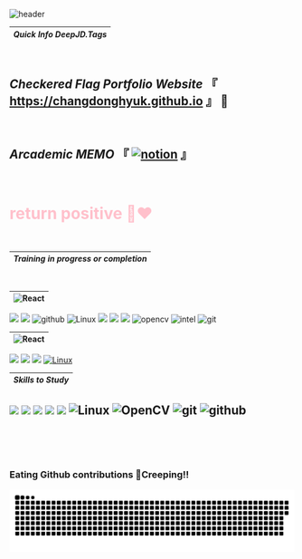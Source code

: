 ![header](https://capsule-render.vercel.app/api?type=waving&color=gradient&customColorList=1&height=180&text=DEEPJD's%20GITHUB_BOX&fontSize=50&animation=twinkling&fontAlign=38&fontAlignY=36)

|*Quick Info DeepJD.Tags*|
|:----------------------------------------------:|
<br>

## *Checkered Flag Portfolio Website*  『 https://changdonghyuk.github.io 』 🏁  
<br>

## *Arcademic MEMO* 『  [![notion](https://img.shields.io/badge/notion-EE8208?style=plastic&logo=notion&logoColor=white)](https://grizzled-opinion-a02.notion.site/83fd0e2c128c4fc8b8d18473a55d5fd6?pvs=4)  』
<br>

# <span style="color:PINK">return positive 👨‍❤️ </span>



<br>

|*Training in progress or completion*|
|:----------------------------------------------:|
<br>

|![React](https://img.shields.io/badge/[intel]_edge_AI_S/W_Academy-blue?style=flat)|
|:----------------------------------------------:|
<img src="https://img.shields.io/badge/C -gold?style=flat&logo=C&logoColor=black"/> <img src="https://img.shields.io/badge/C++-green?style=flat&logo=cplusplus&logoColor=00599C"/> ![github](https://img.shields.io/badge/github-181717?style=flat&logo=github&logoColor=white) 
 ![Linux](https://img.shields.io/badge/Linux-FCC624?style=flat&logo=linux&logoColor=black) <img src="https://img.shields.io/badge/arm Keil-darkgreen?style=flat&logo=armkeil&logoColor=white"/> <img src="https://img.shields.io/badge/STM32-white?style=flat&logo=stmicroelectronics&logoColor=03234B"/> 
 <img src="https://img.shields.io/badge/Python-yellow?style=flat&logo=python&logoColor=3776AB"/> ![opencv](https://img.shields.io/badge/opencv-5C3EE8.svg?&style=Flat&logo=opencv&logoColor=white) ![intel](https://img.shields.io/badge/OpenVINO-0071C5?style=flat&logo=intel&logoColor=white) ![git](https://img.shields.io/badge/git-F05032?style=flat&logo=git&logoColor=yellow)
<br>


|![React](https://img.shields.io/badge/[Seoul]_Cyber_University-Aqua?style=flat)|
|:----------------------------------------------:|
<img src="https://img.shields.io/badge/C -gold?style=flat&logo=C&logoColor=black"/> <img src="https://img.shields.io/badge/Python-yellow?style=flat&logo=python&logoColor=3776AB"/> <img src="https://img.shields.io/badge/MySql-lightblue?style=flat&logo=mysql&logoColor=black"/> [![Linux](https://img.shields.io/badge/Linux-FCC624?style=flat&logo=linux&logoColor=black)](https://www.linux.org/)
<br>

|*Skills to Study*|
|:----------------------------------------------:|
<img src="https://img.shields.io/badge/C -gold?style=flat&logo=C&logoColor=black"/> <img src="https://img.shields.io/badge/C++-green?style=flat&logo=cplusplus&logoColor=00599C"/> <img src="https://img.shields.io/badge/Python-yellow?style=flat&logo=python&logoColor=3776AB"/> 
<img src="https://img.shields.io/badge/MySql-lightblue?style=flat&logo=mysql&logoColor=black"/> <img src="https://img.shields.io/badge/STM32 -white?style=flat&logo=stmicroelectronics&logoColor=03234B"/> ![Linux](https://img.shields.io/badge/Linux-FCC624?style=flat&logo=linux&logoColor=black)
![OpenCV](https://img.shields.io/badge/OpenCV-5C3EE8?style=flat&logo=opencv) ![git](https://img.shields.io/badge/git-F05032?style=flat&logo=git&logoColor=yellow) ![github](https://img.shields.io/badge/github-181717?style=flat&logo=github&logoColor=white)
---
<br>
<br>
<br>

### Eating Github contributions 🐍Creeping!!
<img src="https://github.com/changdonghyuk/changdonghyuk/blob/output/github-snake-dark.svg">
